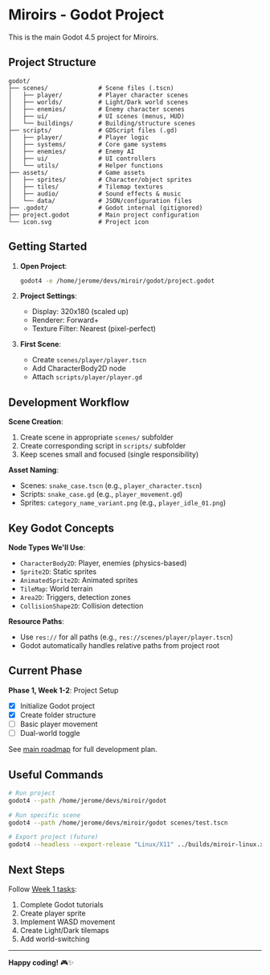 # Miroirs - Godot Project

This is the main Godot 4.5 project for Miroirs.

## Project Structure

```
godot/
├── scenes/              # Scene files (.tscn)
│   ├── player/          # Player character scenes
│   ├── worlds/          # Light/Dark world scenes
│   ├── enemies/         # Enemy character scenes
│   ├── ui/              # UI scenes (menus, HUD)
│   └── buildings/       # Building/structure scenes
├── scripts/             # GDScript files (.gd)
│   ├── player/          # Player logic
│   ├── systems/         # Core game systems
│   ├── enemies/         # Enemy AI
│   ├── ui/              # UI controllers
│   └── utils/           # Helper functions
├── assets/              # Game assets
│   ├── sprites/         # Character/object sprites
│   ├── tiles/           # Tilemap textures
│   ├── audio/           # Sound effects & music
│   └── data/            # JSON/configuration files
├── .godot/              # Godot internal (gitignored)
├── project.godot        # Main project configuration
└── icon.svg             # Project icon
```

## Getting Started

1. **Open Project**:
   ```bash
   godot4 -e /home/jerome/devs/miroir/godot/project.godot
   ```

2. **Project Settings**:
   - Display: 320x180 (scaled up)
   - Renderer: Forward+
   - Texture Filter: Nearest (pixel-perfect)

3. **First Scene**:
   - Create `scenes/player/player.tscn`
   - Add CharacterBody2D node
   - Attach `scripts/player/player.gd`

## Development Workflow

**Scene Creation**:
1. Create scene in appropriate `scenes/` subfolder
2. Create corresponding script in `scripts/` subfolder
3. Keep scenes small and focused (single responsibility)

**Asset Naming**:
- Scenes: `snake_case.tscn` (e.g., `player_character.tscn`)
- Scripts: `snake_case.gd` (e.g., `player_movement.gd`)
- Sprites: `category_name_variant.png` (e.g., `player_idle_01.png`)

## Key Godot Concepts

**Node Types We'll Use**:
- `CharacterBody2D`: Player, enemies (physics-based)
- `Sprite2D`: Static sprites
- `AnimatedSprite2D`: Animated sprites
- `TileMap`: World terrain
- `Area2D`: Triggers, detection zones
- `CollisionShape2D`: Collision detection

**Resource Paths**:
- Use `res://` for all paths (e.g., `res://scenes/player/player.tscn`)
- Godot automatically handles relative paths from project root

## Current Phase

**Phase 1, Week 1-2**: Project Setup
- [x] Initialize Godot project
- [x] Create folder structure
- [ ] Basic player movement
- [ ] Dual-world toggle

See [main roadmap](../planning/roadmap.md) for full development plan.

## Useful Commands

```bash
# Run project
godot4 --path /home/jerome/devs/miroir/godot

# Run specific scene
godot4 --path /home/jerome/devs/miroir/godot scenes/test.tscn

# Export project (future)
godot4 --headless --export-release "Linux/X11" ../builds/miroir-linux.x86_64
```

## Next Steps

Follow [Week 1 tasks](../planning/roadmap.md#weeks-1-2-project-setup--learning):
1. Complete Godot tutorials
2. Create player sprite
3. Implement WASD movement
4. Create Light/Dark tilemaps
5. Add world-switching

---

**Happy coding!** 🎮✨
